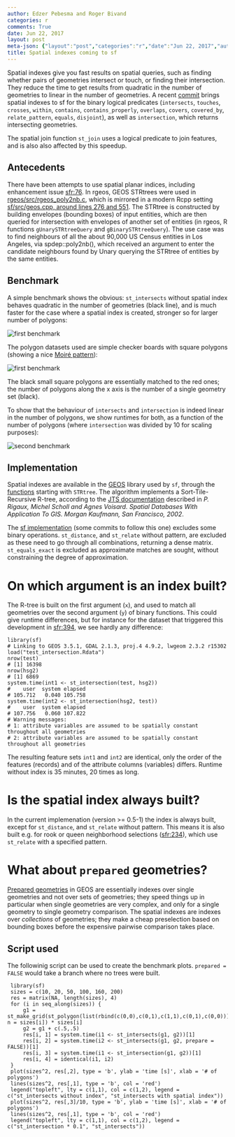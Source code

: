 ```yaml
---
author: Edzer Pebesma and Roger Bivand
categories: r
comments: True
date: Jun 22, 2017
layout: post
meta-json: {"layout":"post","categories":"r","date":"Jun 22, 2017","author":"Edzer Pebesma and Roger Bivand","comments":true,"title":"Spatial indexes coming to sf"}
title: Spatial indexes coming to sf
---
```


Spatial indexes give you fast results on spatial queries,
such as finding whether pairs of geometries intersect
or touch, or finding their intersection. They reduce
the time to get results from quadratic in the number of
geometries to linear in the number of geometries.  A recent
[commit](https://github.com/edzer/sfr/commit/96d82b0409254c5c6f852f4b87df8d31049e35a7)
brings spatial indexes to sf for the binary logical predicates
(`intersects`, `touches`, `crosses`, `within`, `contains`,
`contains_properly`, `overlaps`, `covers`, `covered_by`,
`relate_pattern`, `equals`, `disjoint`), as well as `intersection`,
which returns intersecting geometries.

The spatial join function `st_join` uses a logical predicate to
join features, and is also also affected by this speedup.

Antecedents
-----------

There have been attempts to use spatial planar indices, including 
enhancement issue [sfr:76](https://github.com/edzer/sfr/issues/76). 
In rgeos, GEOS STRtrees were used in 
[rgeos/src/rgeos_poly2nb.c](https://r-forge.r-project.org/scm/viewvc.php/pkg/src/rgeos_poly2nb.c?view=markup&root=rgeos), which is mirrored in a modern Rcpp setting 
[sf/src/geos.cpp, around lines 276 and 551](https://github.com/edzer/sfr/blob/master/src/geos.cpp). 
The STRtree is constructed by building envelopes (bounding boxes) of input entities, 
which are then queried for intersection with envelopes of another set of entities 
(in rgeos, R functions `gUnarySTRtreeQuery` and `gBinarySTRtreeQuery`). The use case
was to find neighbours of all the about 90,000 US Census entities in Los Angeles, via
spdep::poly2nb(), which received an argument to enter the candidate neighbours found
by Unary querying the STRtree of entities by the same entities. 


Benchmark
---------

A simple benchmark shows the obvious: `st_intersects` without spatial
index behaves quadratic in the number of geometries (black line),
and is much faster for the case where a spatial index is created,
stronger so for larger number of polygons:

![first benchmark](/images/bm1.png)

The polygon datasets used are simple checker boards with square
polygons (showing a nice [Moiré pattern](https://xkcd.com/1814/)):

![first benchmark](/images/bm0.png)

The black small square polygons are essentially matched to the red
ones;  the number of polygons along the x axis is the number of a
single geometry set (black).

To show that the behaviour of `intersects` and `intersection`
is indeed linear in the number of polygons, we show runtimes for
both, as a function of the number of polygons (where `intersection`
was divided by 10 for scaling purposes):

![second benchmark](/images/bm2.png)

Implementation
-------------
Spatial indexes are available in the
[GEOS](https://trac.osgeo.org/geos) library used by `sf`, through the
[functions](https://geos.osgeo.org/doxygen/geos__c_8h_source.html)
starting with `STRtree`. The algorithm
implements a Sort-Tile-Recursive R-tree, according to the [JTS
documentation](https://locationtech.github.io/jts/javadoc/org/locationtech/jts/index/strtree/STRtree.html)
described in  _P. Rigaux, Michel Scholl and Agnes Voisard. Spatial
Databases With Application To GIS. Morgan Kaufmann, San Francisco,
2002_.

The [sf implementation](https://github.com/edzer/sfr/commit/96d82b0409254c5c6f852f4b87df8d31049e35a7)
(some commits to follow this one) excludes some binary operations.
`st_distance`, and `st_relate` without pattern, are excluded as
these need to go through all combinations, returning a dense
matrix. `st_equals_exact` is excluded as approximate matches are
sought, without constraining the degree of approximation.

On which argument is an index built?
================================
The R-tree is built on the first argument (`x`), and used to
match all geometries over the second argument (`y`) of binary
functions.  This could give runtime differences, but for instance
for the dataset that triggered this development in
[sfr:394](https://github.com/edzer/sfr/issues/394), we see hardly
any difference:

    library(sf)
    # Linking to GEOS 3.5.1, GDAL 2.1.3, proj.4 4.9.2, lwgeom 2.3.2 r15302
    load("test_intersection.Rdata")
    nrow(test)
    # [1] 16398
    nrow(hsg2)
    # [1] 6869
    system.time(int1 <- st_intersection(test, hsg2))
    #    user  system elapsed 
    # 105.712   0.040 105.758 
    system.time(int2 <- st_intersection(hsg2, test))
    #    user  system elapsed 
    # 107.756   0.060 107.822 
    # Warning messages:
    # 1: attribute variables are assumed to be spatially constant throughout all geometries 
    # 2: attribute variables are assumed to be spatially constant throughout all geometries 

The resulting feature sets `int1` and `int2` are identical, only
the order of the features (records) and of the attribute columns
(variables) differs. Runtime without index is 35 minutes, 20 times
as long.

Is the spatial index always built?
=================================
In the current implemenation (version >= 0.5-1) the index is always
built, except for `st_distance`, and `st_relate` without pattern.
This means it is also built e.g. for rook or queen neighborhood
selections ([sfr:234](https://github.com/edzer/sfr/issues/234)),
which use `st_relate` with a specified pattern.

What about `prepared` geometries?
================================
[Prepared geometries](https://trac.osgeo.org/geos/wiki/PreparedGeometry)
in GEOS are essentially indexes over single geometries and not
over sets of geometries; they speed things up in particular when
single geometries are very complex, and only for a single geometry
to single geometry comparison. The spatial indexes are indexes over
_collections_ of geometries; they make a cheap preselection based on
bounding boxes before the expensive pairwise comparison takes place.

Script used
-----------
The followinig script can be used to create the benchmark plots. `prepared = FALSE` would take a branch where no trees were built.

     library(sf)
     sizes = c(10, 20, 50, 100, 160, 200)
     res = matrix(NA, length(sizes), 4)
     for (i in seq_along(sizes)) {
	     g1 = st_make_grid(st_polygon(list(rbind(c(0,0),c(0,1),c(1,1),c(0,1),c(0,0)))), n = sizes[i]) * sizes[i]
	     g2 = g1 + c(.5,.5)
	     res[i, 1] = system.time(i1 <- st_intersects(g1, g2))[1]
	     res[i, 2] = system.time(i2 <- st_intersects(g1, g2, prepare = FALSE))[1]
	     res[i, 3] = system.time(i1 <- st_intersection(g1, g2))[1]
	     res[i, 4] = identical(i1, i2)
     }
     plot(sizes^2, res[,2], type = 'b', ylab = 'time [s]', xlab = '# of polygons')
     lines(sizes^2, res[,1], type = 'b', col = 'red')
     legend("topleft", lty = c(1,1), col = c(1,2), legend = c("st_intersects without index", "st_intersects with spatial index"))
     plot(sizes^2, res[,3]/10, type = 'b', ylab = 'time [s]', xlab = '# of polygons')
     lines(sizes^2, res[,1], type = 'b', col = 'red')
     legend("topleft", lty = c(1,1), col = c(1,2), legend = c("st_intersection * 0.1", "st_intersects"))

